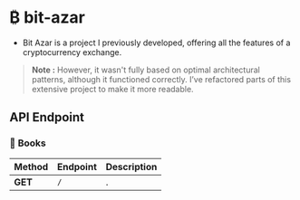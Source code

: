 # ₿ bit-azar
- Bit Azar is a project I previously developed, offering all the features of a cryptocurrency exchange.

> **Note :** However, it wasn't fully based on optimal architectural patterns, although it functioned correctly. I’ve refactored parts of this extensive project to make it more readable.

## API Endpoint

### 🔹 **Books**
| Method | Endpoint               | Description                           |
|--------|------------------------|---------------------------------------|
| **GET**   | `/`         | . |
